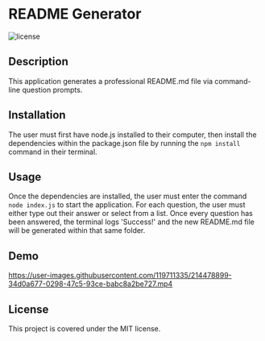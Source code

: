 # README Generator
  ![license](https://img.shields.io/badge/license-MIT-brightgreen)
  ## Description
  This application generates a professional README.md file via command-line question prompts.
  
  ## Installation
  The user must first have node.js installed to their computer, then install the dependencies within the package.json file by running the `npm install` command in their terminal.
  
  ## Usage
  Once the dependencies are installed, the user must enter the command `node index.js` to start the application. For each question, the user must either type out their answer or select from a list. Once every question has been answered, the terminal logs 'Success!' and the new README.md file will be generated within that same folder.

  ## Demo
  

https://user-images.githubusercontent.com/119711335/214478899-34d0a677-0298-47c5-93ce-babc8a2be727.mp4


  
  ## License 
  This project is covered under the MIT license.
